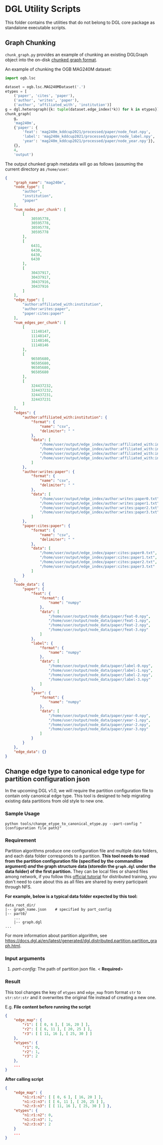 # DGL Utility Scripts

This folder contains the utilities that do not belong to DGL core package as standalone executable
scripts.

## Graph Chunking

`chunk_graph.py` provides an example of chunking an existing DGLGraph object into the on-disk
[chunked graph format](http://13.231.216.217/guide/distributed-preprocessing.html#chunked-graph-format).

<!-- TODO: change the link of documentation once it's merged to master -->

An example of chunking the OGB MAG240M dataset:

```python
import ogb.lsc

dataset = ogb.lsc.MAG240MDataset('.')
etypes = [
    ('paper', 'cites', 'paper'),
    ('author', 'writes', 'paper'),
    ('author', 'affiliated_with', 'institution')]
g = dgl.heterograph({k: tuple(dataset.edge_index(*k)) for k in etypes})
chunk_graph(
    g,
    'mag240m',
    {'paper': {
        'feat': 'mag240m_kddcup2021/processed/paper/node_feat.npy',
        'label': 'mag240m_kddcup2021/processed/paper/node_label.npy',
        'year': 'mag240m_kddcup2021/processed/paper/node_year.npy'}},
    {},
    4,
    'output')
```

The output chunked graph metadata will go as follows (assuming the current directory as
`/home/user`:

```json
{
    "graph_name": "mag240m",
    "node_type": [
        "author",
        "institution",
        "paper"
    ],
    "num_nodes_per_chunk": [
        [
            30595778,
            30595778,
            30595778,
            30595778
        ],
        [
            6431,
            6430,
            6430,
            6430
        ],
        [
            30437917,
            30437917,
            30437916,
            30437916
        ]
    ],
    "edge_type": [
        "author:affiliated_with:institution",
        "author:writes:paper",
        "paper:cites:paper"
    ],
    "num_edges_per_chunk": [
        [
            11148147,
            11148147,
            11148146,
            11148146
        ],
        [
            96505680,
            96505680,
            96505680,
            96505680
        ],
        [
            324437232,
            324437232,
            324437231,
            324437231
        ]
    ],
    "edges": {
        "author:affiliated_with:institution": {
            "format": {
                "name": "csv",
                "delimiter": " "
            },
            "data": [
                "/home/user/output/edge_index/author:affiliated_with:institution0.txt",
                "/home/user/output/edge_index/author:affiliated_with:institution1.txt",
                "/home/user/output/edge_index/author:affiliated_with:institution2.txt",
                "/home/user/output/edge_index/author:affiliated_with:institution3.txt"
            ]
        },
        "author:writes:paper": {
            "format": {
                "name": "csv",
                "delimiter": " "
            },
            "data": [
                "/home/user/output/edge_index/author:writes:paper0.txt",
                "/home/user/output/edge_index/author:writes:paper1.txt",
                "/home/user/output/edge_index/author:writes:paper2.txt",
                "/home/user/output/edge_index/author:writes:paper3.txt"
            ]
        },
        "paper:cites:paper": {
            "format": {
                "name": "csv",
                "delimiter": " "
            },
            "data": [
                "/home/user/output/edge_index/paper:cites:paper0.txt",
                "/home/user/output/edge_index/paper:cites:paper1.txt",
                "/home/user/output/edge_index/paper:cites:paper2.txt",
                "/home/user/output/edge_index/paper:cites:paper3.txt"
            ]
        }
    },
    "node_data": {
        "paper": {
            "feat": {
                "format": {
                    "name": "numpy"
                },
                "data": [
                    "/home/user/output/node_data/paper/feat-0.npy",
                    "/home/user/output/node_data/paper/feat-1.npy",
                    "/home/user/output/node_data/paper/feat-2.npy",
                    "/home/user/output/node_data/paper/feat-3.npy"
                ]
            },
            "label": {
                "format": {
                    "name": "numpy"
                },
                "data": [
                    "/home/user/output/node_data/paper/label-0.npy",
                    "/home/user/output/node_data/paper/label-1.npy",
                    "/home/user/output/node_data/paper/label-2.npy",
                    "/home/user/output/node_data/paper/label-3.npy"
                ]
            },
            "year": {
                "format": {
                    "name": "numpy"
                },
                "data": [
                    "/home/user/output/node_data/paper/year-0.npy",
                    "/home/user/output/node_data/paper/year-1.npy",
                    "/home/user/output/node_data/paper/year-2.npy",
                    "/home/user/output/node_data/paper/year-3.npy"
                ]
            }
        }
    },
    "edge_data": {}
}
```

## Change edge type to canonical edge type for partition configuration json

In the upcoming DGL v1.0, we will require the partition configuration file to contain only canonical edge type. This tool is designed to help migrating existing data partitions from old style to new one.

### Sample Usage

```
python tools/change_etype_to_canonical_etype.py --part-config "{configuration file path}"
```

### Requirement

Partition algorithms produce one configuration file and multiple data folders, and each data folder corresponds to a partition. **This tool needs to read from the partition configuration file (specified by the commandline argument) *and* the graph structure data (storedin the `graph.dgl` under the data folder) of the first partition.** They can be local files or shared files among network, if you follow this [official tutorial](https://docs.dgl.ai/en/latest/tutorials/dist/1_node_classification.html#sphx-glr-tutorials-dist-1-node-classification-py) for distributed training, you don't need to care about this as all files are shared by every participant through NFS.

**For example, below is a typical data folder expected by this tool:**
```
data_root_dir/
|-- graph_name.json    # specified by part_config
|-- part0/
    ...
    |-- graph.dgl
...
```

For more information about partition algorithm, see https://docs.dgl.ai/en/latest/generated/dgl.distributed.partition.partition_graph.html.

### Input arguments

1. *part-config*: The path of partition json file. < **Required**>

### Result

This tool changes the key of ``etypes`` and ``edge_map`` from format ``str`` to ``str:str:str`` and it overwrites the original file instead of creating a new one.

E.g. **File content before running the script**
```json
{
    "edge_map": {
        "r1": [ [ 0, 6 ], [ 16, 20 ] ],
        "r2": [ [ 6, 11 ], [ 20, 25 ] ],
        "r3": [ [ 11, 16 ], [ 25, 30 ] ]
    },
    "etypes": {
        "r1": 0,
        "r2": 1,
        "r3": 2
    },
    ...
}
```

**After calling script**
```json
{
    "edge_map": {
        "n1:r1:n2": [ [ 0, 6 ], [ 16, 20 ] ],
        "n1:r2:n3": [ [ 6, 11 ], [ 20, 25 ] ],
        "n2:r3:n3": [ [ 11, 16 ], [ 25, 30 ] ] },
    "etypes": {
        "n1:r1:n2": 0,
        "n1:r2:n3": 1,
        "n2:r3:n3": 2
    }
    ...
}
```
